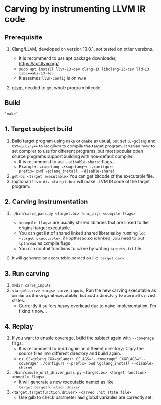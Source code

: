 # Carving by instrumenting LLVM IR code

## Prerequisite

1. Clang/LLVM, developed on version 13.0.1, not tested on other versions.
    * It is recommend to use apt package downloader, https://apt.llvm.org/
    * `sudo apt install llvm-13-dev clang-13 libclang-13-dev lld-13 libc++abi-13-dev`
    * It assumes `llvm-config` is on `PATH`

2. [gllvm](https://github.com/SRI-CSL/gllvm), needed to get whole program bitcode

## Build
    `make`

## 1. Target subject build

1. Build target program using `make` or `cmake` as usual, but set `CC=gclang` and `CXX=gclang++` to let gllvm to compile the target program. It varies how to set compiler to use for different programs, but most popular open source programs support building with non-default compiler.
    * It is recommend to use `--disable-shared` flags...
    * Example : ``CC=gclang CXX=gclang++ ./configure --prefix=`pwd`\gclang_install --disable-shared``
2. `get-bc <target executable>` You can get bitcode of the executable file.
3. (optional) `llvm-dis <target.bc>` will make LLVM IR code of the target program.

## 2. Carving Instrumentation

1. `./bin/carve_pass.py <target.bc> func_args <compile flags>`
    * `<compile flags>` are usually shared libraries that are linked to the original target executable.
    * You can get list of shared linked shared libraries by running `ldd <target executable>`, if libpthread.so is linked, you need to put `-lpthread` as compile flags
    * You can control functions to carve by writing `targets.txt` file.

2. It will generate an executable named as like `target.carv`.

## 3. Run carving

1. `mkdir carve_inputs`
2. `<target.carv> <args> carve_inputs`; Run the new carving executable as similar as the original executable, but add a directory to store all carved states.
    * Currently it suffers heavy overhead due to naive implementation, I'm fixing it now...

## 4. Replay
1. If you want to enable coverage, build the subject again with `--coverage` flags.
    * It is recommend to build again on different directory; Copy the source files into different directory and build again.
    * ex. ``CC=gclang CXX=gclang++ CFLAGS="--coverage" CXXFLAGS="--coverage" ./configure --prefix=`pwd`\gclang_install --disable-shared``
2. `./bin/simple_unit_driver_pass.py <target.bc> <target function> <compile flags>`
    * It will generate a new executable named as like `target.targetfunction.driver`
3. `<target.targetfunction.driver> <carved unit state file>`
    * Use gdb to check parameter and global variables are correctly set.

    
